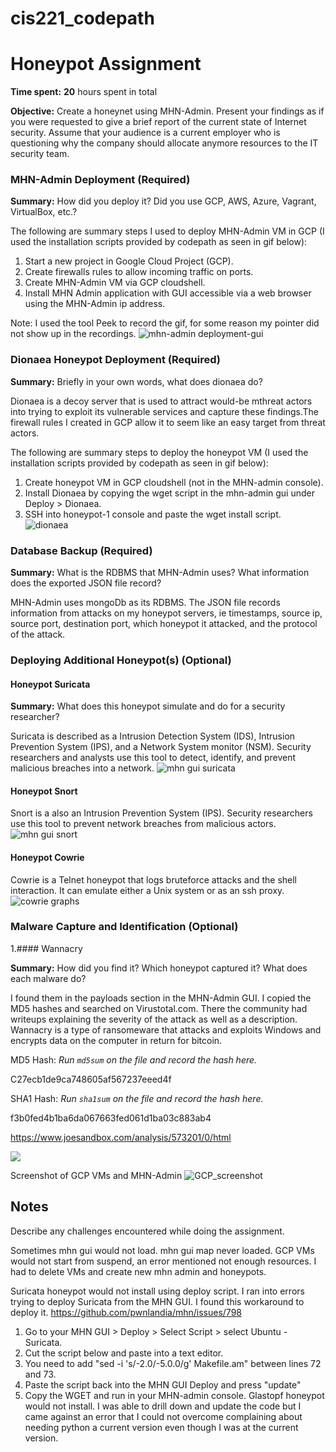 # cis221_codepath

# Honeypot Assignment

**Time spent:** **20** hours spent in total

**Objective:** Create a honeynet using MHN-Admin. Present your findings as if you were requested to give a brief report of the current state of Internet security. Assume that your audience is a current employer who is questioning why the company should allocate anymore resources to the IT security team.

### MHN-Admin Deployment (Required)

**Summary:** How did you deploy it? Did you use GCP, AWS, Azure, Vagrant, VirtualBox, etc.?

The following are summary steps I used to deploy MHN-Admin VM in GCP (I used the installation scripts provided by codepath as seen in gif below):
1. Start a new project in Google Cloud Project (GCP).
2. Create firewalls rules to allow incoming traffic on ports. 
3. Create MHN-Admin VM via GCP cloudshell.
4. Install MHN Admin application with GUI accessible via a web browser using the MHN-Admin ip address.

Note: I used the tool Peek to record the gif, for some reason my pointer did not show up in the recordings.
![mhn-admin deployment-gui](https://user-images.githubusercontent.com/98624766/166303962-8e4fa917-d101-4dab-8f5c-6d4fbccec66f.gif)

### Dionaea Honeypot Deployment (Required)

**Summary:** Briefly in your own words, what does dionaea do?

Dionaea is a decoy server that is used to attract would-be mthreat actors into trying to exploit its vulnerable services and capture these findings.The firewall rules I created in GCP allow it to seem like an easy target from threat actors. 

The following are summary steps to deploy the honeypot VM (I used the installation scripts provided by codepath as seen in gif below):
1. Create honeypot VM in GCP cloudshell (not in the MHN-admin console).
2. Install Dionaea by copying the wget script in the mhn-admin gui under Deploy > Dionaea.
3. SSH into honeypot-1 console and paste the wget install script.
![dionaea](https://user-images.githubusercontent.com/98624766/166306537-b3ff4787-05d2-4159-980d-475d07ff1c1e.gif)

### Database Backup (Required) 

**Summary:** What is the RDBMS that MHN-Admin uses? What information does the exported JSON file record?

MHN-Admin uses mongoDb as its RDBMS. The JSON file records information from attacks on my honeypot servers, ie timestamps, source ip, source port, destination port, which honeypot it attacked, and the protocol of the attack. 

### Deploying Additional Honeypot(s) (Optional)

#### Honeypot Suricata

**Summary:** What does this honeypot simulate and do for a security researcher?

Suricata is described as a Intrusion Detection System (IDS), Intrusion Prevention System (IPS), and a Network System monitor (NSM). Security researchers and analysts use this tool to detect, identify, and prevent malicious breaches into a network. 
![mhn gui suricata](https://user-images.githubusercontent.com/98624766/166341451-468292f9-be69-4dc0-b3f4-687bcc1bc9d7.gif)

#### Honeypot Snort
Snort is a also an Intrusion Prevention System (IPS). Security researchers use this tool to prevent network breaches from malicious actors. 
![mhn gui snort](https://user-images.githubusercontent.com/98624766/166341875-8f1a54ba-41e0-4001-af0b-c750a236ee58.gif)

#### Honeypot Cowrie

Cowrie is a Telnet honeypot that logs bruteforce attacks and the shell interaction. It can emulate either a Unix system or as an ssh proxy. 
![cowrie graphs](https://user-images.githubusercontent.com/98624766/166400313-628e9ed1-bceb-4cae-86d0-acb8113785ae.png)


### Malware Capture and Identification (Optional)

1.#### Wannacry

**Summary:** How did you find it? Which honeypot captured it? What does each malware do?

I found them in the payloads section in the MHN-Admin GUI. I copied the MD5 hashes and searched on Virustotal.com. There the community had writeups explaining the severity of the attack as well as a description. Wannacry is a type of ransomeware that attacks and exploits Windows and encrypts data on the computer in return for bitcoin. 

MD5 Hash: *Run `md5sum` on the file and record the hash here.* 

C27ecb1de9ca748605af567237eeed4f 

SHA1 Hash: *Run `sha1sum` on the file and record the hash here.* 

f3b0fed4b1ba6da067663fed061d1ba03c883ab4

https://www.joesandbox.com/analysis/573201/0/html

<img src="x-malware.gif">


Screenshot of GCP VMs and MHN-Admin
![GCP_screenshot](https://user-images.githubusercontent.com/98624766/166342877-57bd588c-3ad4-42ab-b481-c5691f80d4f1.png)

## Notes

Describe any challenges encountered while doing the assignment.

Sometimes mhn gui would not load. 
mhn gui map never loaded.
GCP VMs would not start from suspend, an error mentioned not enough resources. I had to delete VMs and create new mhn admin and honeypots. 

Suricata honeypot would not install using deploy script. 
I ran into errors trying to deploy Suricata from the MHN GUI. I found this workaround to deploy it. https://github.com/pwnlandia/mhn/issues/798
1. Go to your MHN GUI > Deploy > Select Script > select Ubuntu - Suricata.
2. Cut the script below and paste into a text editor.
3. You need to add  "sed -i 's/-2.0/-5.0.0/g' Makefile.am" between lines 72 and 73. 
4. Paste the script back into the MHN GUI Deploy and press "update"
5. Copy the WGET and run in your MHN-admin console. 
Glastopf honeypot would not install. I was able to drill down and update the code but I came against an error that I could not overcome complaining about needing python a current version even though I was at the current version.
